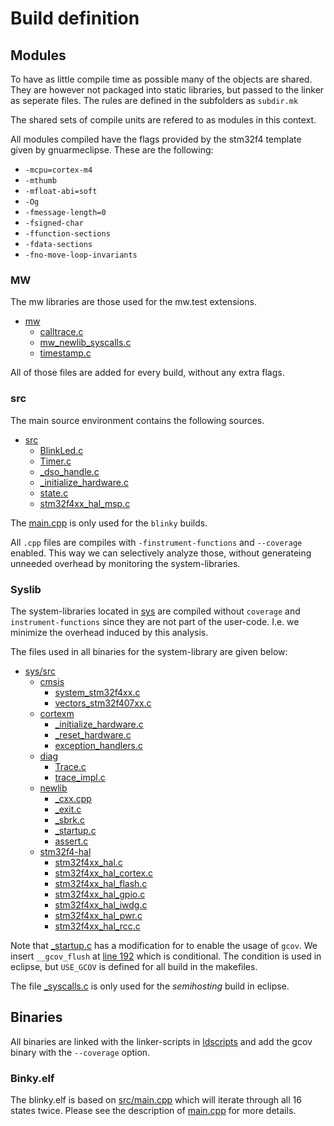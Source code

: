 # Build definition

## Modules

To have as little compile time as possible many of the objects are shared. They are however not packaged into static libraries, but passed to the linker as seperate files. The rules are defined in the subfolders as `subdir.mk`

The shared sets of compile units are refered to as modules in this context.

All modules compiled have the flags provided by the stm32f4 template given by gnuarmeclipse.
These are the following:

 - `-mcpu=cortex-m4`
 - `-mthumb`
 - `-mfloat-abi=soft`
 - `-Og`
 - `-fmessage-length=0`
 - `-fsigned-char`
 - `-ffunction-sections`
 - `-fdata-sections`
 - `-fno-move-loop-invariants`


### MW

The mw libraries are those used for the mw.test extensions.

  - [mw](https://github.com/mw-sc/mw.test.example/tree/master/stm32f4-discovery/mw)
      - [calltrace.c](https://github.com/mw-sc/mw.test.example/tree/master/stm32f4-discovery/mw/calltrace.c)
      - [mw_newlib_syscalls.c](https://github.com/mw-sc/mw.test.example/tree/master/stm32f4-discovery/mw/mw_newlib_syscalls.c)
      - [timestamp.c](https://github.com/mw-sc/mw.test.example/tree/master/stm32f4-discovery/mw/timestamp.c)

All of those files are added for every build, without any extra flags.

### src

The main source environment contains the following sources.

  - [src](https://github.com/mw-sc/mw.test.example/tree/master/stm32f4-discovery/src)
      - [BlinkLed.c](https://github.com/mw-sc/mw.test.example/tree/master/stm32f4-discovery/src/BlinkLed.c)
      - [Timer.c](https://github.com/mw-sc/mw.test.example/tree/master/stm32f4-discovery/src/Timer.c)
      - [_dso_handle.c](https://github.com/mw-sc/mw.test.example/tree/master/stm32f4-discovery/src/_dso_handle.c)
      - [_initialize_hardware.c](https://github.com/mw-sc/mw.test.example/tree/master/stm32f4-discovery/src/_initialize_hardware.c)
      - [state.c](https://github.com/mw-sc/mw.test.example/tree/master/stm32f4-discovery/src/state.c)
      - [stm32f4xx_hal_msp.c](https://github.com/mw-sc/mw.test.example/tree/master/stm32f4-discovery/src/stm32f4xx_hal_msp.c)

The [main.cpp](https://github.com/mw-sc/mw.test.example/tree/master/stm32f4-discovery/src/main.cpp) is only used for the `blinky` builds.

All `.cpp` files are compiles with `-finstrument-functions` and `--coverage` enabled. This way we can selectively analyze those, without generateing unneeded overhead by monitoring the system-libraries.

### Syslib

The system-libraries located in [sys](https://github.com/mw-sc/mw.test.example/blob/master/stm32f4-discovery/sys) are compiled without `coverage` and `instrument-functions` since they are not part of the user-code. I.e. we minimize the overhead induced by this analysis.

The files used in all binaries for the system-library are given below:

 - [sys/src](https://github.com/mw-sc/mw.test.example/tree/master/stm32f4-discovery/sys/src)
   - [cmsis](https://github.com/mw-sc/mw.test.example/tree/master/stm32f4-discovery/sys/src/cmsis)
      - [system_stm32f4xx.c](https://github.com/mw-sc/mw.test.example/tree/master/stm32f4-discovery/sys/src/cmsis/system_stm32fxx.c)
      - [vectors_stm32f407xx.c](https://github.com/mw-sc/mw.test.example/tree/master/stm32f4-discovery/sys/src/cmsis/vectors_stm32f407xx.c)
   - [cortexm](https://github.com/mw-sc/mw.test.example/tree/master/stm32f4-discovery/sys/src/cortexm)
     - [_initialize_hardware.c](https://github.com/mw-sc/mw.test.example/blob/master/stm32f4-discovery/sys/src/cortexm/_initialize_hardware.c)
     - [_reset_hardware.c](https://github.com/mw-sc/mw.test.example/blob/master/stm32f4-discovery/sys/src/cortexm/_reset_hardware.c)
     - [exception_handlers.c](https://github.com/mw-sc/mw.test.example/blob/master/stm32f4-discovery/sys/src/cortexm/exception_handlers.c)
   - [diag](https://github.com/mw-sc/mw.test.example/tree/master/stm32f4-discovery/sys/src/diag)
     - [Trace.c](https://github.com/mw-sc/mw.test.example/blob/master/stm32f4-discovery/sys/src/diag/Trace.c)
     - [trace_impl.c](https://github.com/mw-sc/mw.test.example/blob/master/stm32f4-discovery/sys/src/diag/trace_impl.c)
   - [newlib](https://github.com/mw-sc/mw.test.example/tree/master/stm32f4-discovery/sys/src/newlib)
     - [_cxx.cpp](https://github.com/mw-sc/mw.test.example/blob/master/stm32f4-discovery/sys/src/newlib/_cxx.cpp)
     - [_exit.c](https://github.com/mw-sc/mw.test.example/blob/master/stm32f4-discovery/sys/src/newlib/_exit.c)
     - [_sbrk.c](https://github.com/mw-sc/mw.test.example/blob/master/stm32f4-discovery/sys/src/newlib/_sbrk.c)
     - [_startup.c](https://github.com/mw-sc/mw.test.example/blob/master/stm32f4-discovery/sys/src/newlib/_startup.c)
     - [assert.c](https://github.com/mw-sc/mw.test.example/blob/master/stm32f4-discovery/sys/src/newlib/assert.c)
   - [stm32f4-hal](https://github.com/mw-sc/mw.test.example/tree/master/stm32f4-discovery/sys/src/stm32f4-hal)
     - [stm32f4xx_hal.c](https://github.com/mw-sc/mw.test.example/blob/master/stm32f4-discovery/sys/src/stm32f4xx_hal/stm32f4xx_hal.c)
     - [stm32f4xx_hal_cortex.c](https://github.com/mw-sc/mw.test.example/blob/master/stm32f4-discovery/sys/src/stm32f4xx_hal/stm32f4xx_hal_cortex.c)
     - [stm32f4xx_hal_flash.c](https://github.com/mw-sc/mw.test.example/blob/master/stm32f4-discovery/sys/src/stm32f4xx_hal/stm32f4xx_hal_flash.c)
     - [stm32f4xx_hal_gpio.c](https://github.com/mw-sc/mw.test.example/blob/master/stm32f4-discovery/sys/src/stm32f4xx_hal/stm32f4xx_hal_gpio.c)
     - [stm32f4xx_hal_iwdg.c](https://github.com/mw-sc/mw.test.example/blob/master/stm32f4-discovery/sys/src/stm32f4xx_hal/stm32f4xx_hal_iwdg.c)
     - [stm32f4xx_hal_pwr.c](https://github.com/mw-sc/mw.test.example/blob/master/stm32f4-discovery/sys/src/stm32f4xx_hal/stm32f4xx_hal_pwr.c)
     - [stm32f4xx_hal_rcc.c](https://github.com/mw-sc/mw.test.example/blob/master/stm32f4-discovery/sys/src/stm32f4xx_hal/stm32f4xx_hal_rcc.c)

Note that [_startup.c](https://github.com/mw-sc/mw.test.example/blob/master/stm32f4-discovery/sys/src/newlib/_startup.c) has a modification for to enable the usage of `gcov`. We insert `__gcov_flush` at [line 192](https://github.com/mw-sc/mw.test.example/blob/master/stm32f4-discovery/sys/src/newlib/_startup.c#L192) which is conditional. The condition is used in eclipse, but `USE_GCOV` is defined for all build in the makefiles.

The file [_syscalls.c](https://github.com/mw-sc/mw.test.example/blob/master/stm32f4-discovery/sys/src/newlib/_syscalls.c) is only used for the *semihosting* build in eclipse.

## Binaries

All binaries are linked with the linker-scripts in [ldscripts](https://github.com/mw-sc/mw.test.example/tree/master/stm32f4-discovery/ldscripts) and add the gcov binary with the `--coverage` option.

### Binky.elf

The blinky.elf is based on [src/main.cpp](https://github.com/mw-sc/mw.test.example/tree/master/stm32f4-discovery/src/main.cpp) which will iterate through all 16 states twice. Please see the description of [main.cpp](https://github.com/mw-sc/mw.test.example/tree/master/stm32f4-discovery/src/readme.md#blinky) for more details.

